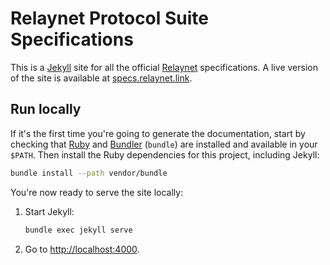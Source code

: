 # Relaynet Protocol Suite Specifications

This is a [Jekyll](https://jekyllrb.com/) site for all the official [Relaynet](https://relaynet.link/) specifications. A live version of the site is available at [specs.relaynet.link](https://specs.relaynet.link).

## Run locally

If it's the first time you're going to generate the documentation, start by checking that [Ruby](https://www.ruby-lang.org/en/downloads/) and [Bundler](https://rubygems.org/gems/bundler) (`bundle`) are installed and available in your `$PATH`. Then install the Ruby dependencies for this project, including Jekyll:

```bash
bundle install --path vendor/bundle
```

You're now ready to serve the site locally:

1. Start Jekyll:
   ```bash
   bundle exec jekyll serve
   ```
1. Go to [http://localhost:4000](http://localhost:4000).
